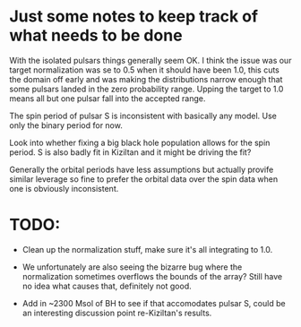 # Just some notes to keep track of what needs to be done


With the isolated pulsars things generally seem OK. I think the issue was our target normalization was se to 0.5 when it should
have been 1.0, this cuts the domain off early and was making the distributions narrow enough that some pulsars landed in the
zero probability range. Upping the target to 1.0 means all but one pulsar fall into the accepted range.

The spin period of pulsar S is inconsistent with basically any model. Use only the binary period for now.

Look into whether fixing a big black hole population allows for the spin period. S is also badly fit in Kiziltan
and it might be driving the fit?

Generally the orbital periods have less assumptions but actually provife similar leverage so fine to prefer the orbital
data over the spin data when one is obviously inconsistent. 


# TODO:

* Clean up the normalization stuff, make sure it's all integrating to 1.0.

* We unfortunately are also seeing the bizarre bug where the normalization sometimes overflows the bounds of the array? Still
have no idea what causes that, definitely not good.

* Add in ~2300 Msol of BH to see if that accomodates pulsar S, could be an interesting discussion point re-Kiziltan's results. 
